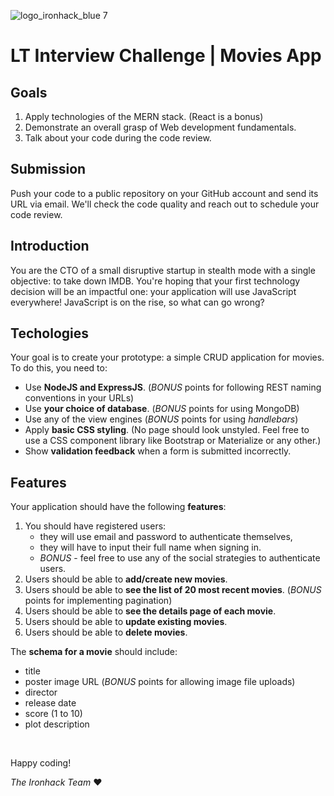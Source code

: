![logo_ironhack_blue 7](https://user-images.githubusercontent.com/23629340/40541063-a07a0a8a-601a-11e8-91b5-2f13e4e6b441.png)

# LT Interview Challenge | Movies App 

## Goals
1. Apply technologies of the MERN stack. (React is a bonus)
2. Demonstrate an overall grasp of Web development fundamentals.
3. Talk about your code during the code review.

## Submission
Push your code to a public repository on your GitHub account and send its URL via email. We'll check the code quality and reach out to schedule your code review.

## Introduction
You are the CTO of a small disruptive startup in stealth mode with a single objective: to take down IMDB. You're hoping that your first technology decision will be an impactful one: your application will use JavaScript everywhere! JavaScript is on the rise, so what can go wrong?

## Techologies

Your goal is to create your prototype: a simple CRUD application for movies.
To do this, you need to:
- Use **NodeJS and ExpressJS**.
  (_BONUS_ points for following REST naming conventions in your URLs)
- Use **your choice of database**.
  (_BONUS_ points for using MongoDB)
- Use any of the view engines (_BONUS_ points for using *handlebars*)
- Apply **basic CSS styling**. (No page should look unstyled. Feel free to use a CSS component library like Bootstrap or Materialize or any other.)
- Show **validation feedback** when a form is submitted incorrectly.

## Features

Your application should have the following **features**:
1. You should have registered users:
    - they will use email and password to authenticate themselves,
    - they will have to input their full name when signing in.
    - _BONUS_ - feel free to use any of the social strategies to authenticate users.
2. Users should be able to **add/create new movies**.
3. Users should be able to **see the list of 20 most recent movies**.
  (_BONUS_ points for implementing pagination)
3. Users should be able to **see the details page of each movie**.
4. Users should be able to **update existing movies**.
5. Users should be able to **delete movies**.

The **schema for a movie** should include:
- title
- poster image URL (_BONUS_ points for allowing image file uploads)
- director
- release date
- score (1 to 10)
- plot description

<br>

Happy coding!

*The Ironhack Team*  :heart: 
